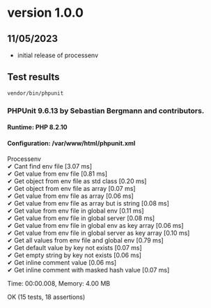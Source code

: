 # version 1.0.0

## 11/05/2023

- initial release of processenv

## Test results

```shell
vendor/bin/phpunit
```

### PHPUnit 9.6.13 by Sebastian Bergmann and contributors.

#### Runtime:       PHP 8.2.10

#### Configuration: /var/www/html/phpunit.xml

Processenv \
✔ Cant find env file [3.07 ms] \
✔ Get value from env file [0.81 ms] \
✔ Get object from env file as std class [0.20 ms] \
✔ Get object from env file as array [0.07 ms] \
✔ Get value from env file as array [0.06 ms] \
✔ Get value from env file as array but is string [0.08 ms] \
✔ Get value from env file in global env [0.11 ms] \
✔ Get value from env file in global server [0.08 ms] \
✔ Get value from env file in global env as key array [0.06 ms] \
✔ Get value from env file in global server as key array [0.10 ms] \
✔ Get all values from env file and global env [0.79 ms] \
✔ Get default value by key not exists [0.07 ms] \
✔ Get empty string by key not exists [0.06 ms] \
✔ Get inline comment value [0.06 ms] \
✔ Get inline comment with masked hash value [0.07 ms]

Time: 00:00.008, Memory: 4.00 MB

OK (15 tests, 18 assertions)
